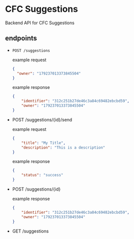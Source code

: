 # CFC Suggestions
Backend API for CFC Suggestions

## endpoints
- `POST /suggestions` 

    example request
    ```json
    {
      "owner": "179237013373845504"
    }
    ```
    example response
    ```json
    {
        "identifier": "312c251b27de46c3a84c69482ebcbd59",
        "owner": "179237013373845504"
    }
    ```
- POST /suggestions/{id}/send

    example request
    ```json
    {
        "title": "My Title",
        "description": "This is a description"
    }
    ```
    example response
    ```json
    {
        "status": "success"
    }
    ```
    
- POST /suggestions/{id}

    example response
    ```json
    {
        "identifier": "312c251b27de46c3a84c69482ebcbd59",
        "owner": "179237013373845504"
    }
    ```
    
- GET /suggestions
    
